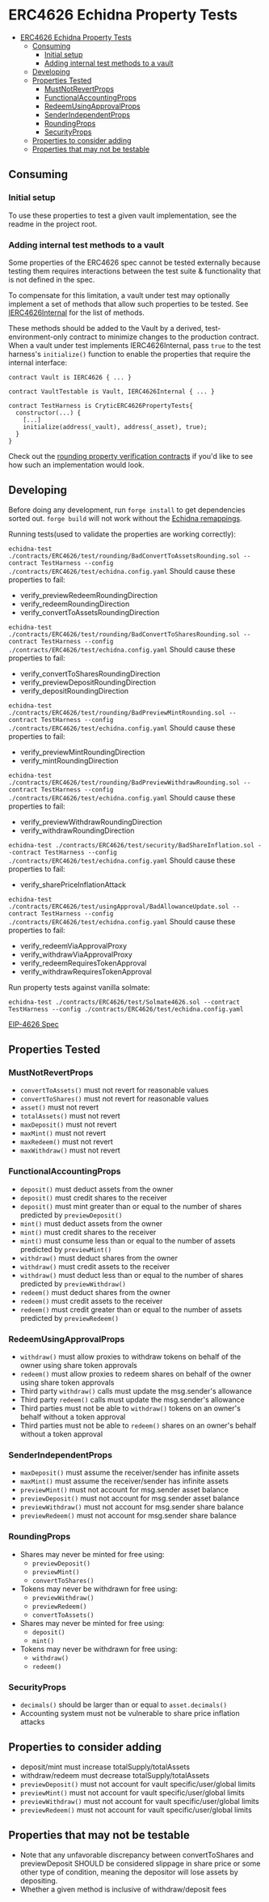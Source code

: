 # ERC4626 Echidna Property Tests

- [ERC4626 Echidna Property Tests](#erc4626-echidna-property-tests)
  - [Consuming](#consuming)
    - [Initial setup](#initial-setup)
    - [Adding internal test methods to a vault](#adding-internal-test-methods-to-a-vault)
  - [Developing](#developing)
  - [Properties Tested](#properties-tested)
    - [MustNotRevertProps](#mustnotrevertprops)
    - [FunctionalAccountingProps](#functionalaccountingprops)
    - [RedeemUsingApprovalProps](#redeemusingapprovalprops)
    - [SenderIndependentProps](#senderindependentprops)
    - [RoundingProps](#roundingprops)
    - [SecurityProps](#securityprops)
  - [Properties to consider adding](#properties-to-consider-adding)
  - [Properties that may not be testable](#properties-that-may-not-be-testable)

## Consuming

### Initial setup

To use these properties to test a given vault implementation, see the readme in the project root.

### Adding internal test methods to a vault

Some properties of the ERC4626 spec cannot be tested externally because testing them requires interactions between the test suite & functionality that is not defined in the spec.

To compensate for this limitation, a vault under test may optionally implement a set of methods that allow such properties to be tested. See [IERC4626Internal](util/IERC4626Internal.sol) for the list of methods.

These methods should be added to the Vault by a derived, test-environment-only contract to minimize changes to the production contract. When a vault under test implements IERC4626Internal, pass `true` to the test harness's `initialize()` function to enable the properties that require the internal interface:

```
contract Vault is IERC4626 { ... }

contract VaultTestable is Vault, IERC4626Internal { ... }

contract TestHarness is CryticERC4626PropertyTests{
  constructor(...) {
    [...]
    initialize(address(_vault), address(_asset), true);
  }
}
```

Check out the [rounding property verification contracts](test/rounding/BadConvertToAssetsRounding.sol) if you'd like to see how such an implementation would look.

## Developing

Before doing any development, run `forge install` to get dependencies sorted out. `forge build` will not work without the [Echidna remappings](test/echidna.config.yaml).

Running tests(used to validate the properties are working correctly):

`echidna-test ./contracts/ERC4626/test/rounding/BadConvertToAssetsRounding.sol --contract TestHarness --config ./contracts/ERC4626/test/echidna.config.yaml`
Should cause these properties to fail:

- verify_previewRedeemRoundingDirection
- verify_redeemRoundingDirection
- verify_convertToAssetsRoundingDirection

`echidna-test ./contracts/ERC4626/test/rounding/BadConvertToSharesRounding.sol --contract TestHarness --config ./contracts/ERC4626/test/echidna.config.yaml`
Should cause these properties to fail:

- verify_convertToSharesRoundingDirection
- verify_previewDepositRoundingDirection
- verify_depositRoundingDirection

`echidna-test ./contracts/ERC4626/test/rounding/BadPreviewMintRounding.sol --contract TestHarness --config ./contracts/ERC4626/test/echidna.config.yaml`
Should cause these properties to fail:

- verify_previewMintRoundingDirection
- verify_mintRoundingDirection

`echidna-test ./contracts/ERC4626/test/rounding/BadPreviewWithdrawRounding.sol --contract TestHarness --config ./contracts/ERC4626/test/echidna.config.yaml`
Should cause these properties to fail:

- verify_previewWithdrawRoundingDirection
- verify_withdrawRoundingDirection

`echidna-test ./contracts/ERC4626/test/security/BadShareInflation.sol --contract TestHarness --config ./contracts/ERC4626/test/echidna.config.yaml`
Should cause these properties to fail:

- verify_sharePriceInflationAttack

`echidna-test ./contracts/ERC4626/test/usingApproval/BadAllowanceUpdate.sol --contract TestHarness --config ./contracts/ERC4626/test/echidna.config.yaml`
Should cause these properties to fail:

- verify_redeemViaApprovalProxy
- verify_withdrawViaApprovalProxy
- verify_redeemRequiresTokenApproval
- verify_withdrawRequiresTokenApproval

Run property tests against vanilla solmate:

`echidna-test ./contracts/ERC4626/test/Solmate4626.sol --contract TestHarness --config ./contracts/ERC4626/test/echidna.config.yaml`

[EIP-4626 Spec](https://eips.ethereum.org/EIPS/eip-4626)

## Properties Tested

### MustNotRevertProps

- `convertToAssets()` must not revert for reasonable values
- `convertToShares()` must not revert for reasonable values
- `asset()` must not revert
- `totalAssets()` must not revert
- `maxDeposit()` must not revert
- `maxMint()` must not revert
- `maxRedeem()` must not revert
- `maxWithdraw()` must not revert

### FunctionalAccountingProps

- `deposit()` must deduct assets from the owner
- `deposit()` must credit shares to the receiver
- `deposit()` must mint greater than or equal to the number of shares predicted by `previewDeposit()`
- `mint()` must deduct assets from the owner
- `mint()` must credit shares to the receiver
- `mint()` must consume less than or equal to the number of assets predicted by `previewMint()`
- `withdraw()` must deduct shares from the owner
- `withdraw()` must credit assets to the receiver
- `withdraw()` must deduct less than or equal to the number of shares predicted by `previewWithdraw()`
- `redeem()` must deduct shares from the owner
- `redeem()` must credit assets to the receiver
- `redeem()` must credit greater than or equal to the number of assets predicted by `previewRedeem()`

### RedeemUsingApprovalProps

- `withdraw()` must allow proxies to withdraw tokens on behalf of the owner using share token approvals
- `redeem()` must allow proxies to redeem shares on behalf of the owner using share token approvals
- Third party `withdraw()` calls must update the msg.sender's allowance
- Third party `redeem()` calls must update the msg.sender's allowance
- Third parties must not be able to `withdraw()` tokens on an owner's behalf without a token approval
- Third parties must not be able to `redeem()` shares on an owner's behalf without a token approval

### SenderIndependentProps

- `maxDeposit()` must assume the receiver/sender has infinite assets
- `maxMint()` must assume the receiver/sender has infinite assets
- `previewMint()` must not account for msg.sender asset balance
- `previewDeposit()` must not account for msg.sender asset balance
- `previewWithdraw()` must not account for msg.sender share balance
- `previewRedeem()` must not account for msg.sender share balance

### RoundingProps

- Shares may never be minted for free using:
  - `previewDeposit()`
  - `previewMint()`
  - `convertToShares()`
- Tokens may never be withdrawn for free using:
  - `previewWithdraw()`
  - `previewRedeem()`
  - `convertToAssets()`
- Shares may never be minted for free using:
  - `deposit()`
  - `mint()`
- Tokens may never be withdrawn for free using:
  - `withdraw()`
  - `redeem()`

### SecurityProps

- `decimals()` should be larger than or equal to `asset.decimals()`
- Accounting system must not be vulnerable to share price inflation attacks

## Properties to consider adding

- deposit/mint must increase totalSupply/totalAssets
- withdraw/redeem must decrease totalSupply/totalAssets
- `previewDeposit()` must not account for vault specific/user/global limits
- `previewMint()` must not account for vault specific/user/global limits
- `previewWithdraw()` must not account for vault specific/user/global limits
- `previewRedeem()` must not account for vault specific/user/global limits

## Properties that may not be testable

- Note that any unfavorable discrepancy between convertToShares and previewDeposit SHOULD be considered slippage in share price or some other type of condition, meaning the depositor will lose assets by depositing.
- Whether a given method is inclusive of withdraw/deposit fees
